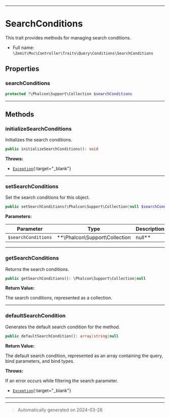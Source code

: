 ***

# SearchConditions

This trait provides methods for managing search conditions.



* Full name: `\Zemit\Mvc\Controller\Traits\Query\Conditions\SearchConditions`



## Properties


### searchConditions



```php
protected ?\Phalcon\Support\Collection $searchConditions
```






***

## Methods


### initializeSearchConditions

Initializes the search conditions.

```php
public initializeSearchConditions(): void
```











**Throws:**

- [`Exception`](https://docs.phalcon.io/latest/api/){:target="_blank"}



***

### setSearchConditions

Set the search conditions for this object.

```php
public setSearchConditions(\Phalcon\Support\Collection|null $searchConditions): void
```








**Parameters:**

| Parameter | Type | Description |
|-----------|------|-------------|
| `$searchConditions` | **\Phalcon\Support\Collection|null** | The search conditions to be set. |





***

### getSearchConditions

Returns the search conditions.

```php
public getSearchConditions(): \Phalcon\Support\Collection|null
```









**Return Value:**

The search conditions, represented as a collection.




***

### defaultSearchCondition

Generates the default search condition for the method.

```php
public defaultSearchCondition(): array|string|null
```









**Return Value:**

The default search condition, represented as an array containing the query, bind parameters, and bind types.



**Throws:**
<p>If an error occurs while filtering the search parameter.</p>

- [`Exception`](https://docs.phalcon.io/latest/api/){:target="_blank"}



***

***
> Automatically generated on 2024-03-28

